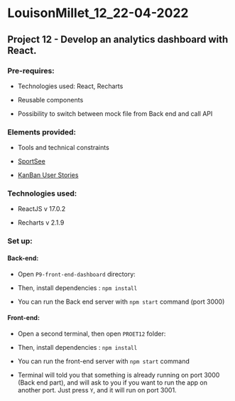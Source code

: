 # LouisonMillet_12_22-04-2022

## Project 12 - Develop an analytics dashboard with React.

### Pre-requires:

- Technologies used: React, Recharts

- Reusable components
 
- Possibility to switch between mock file from Back end and call API

### Elements provided:

 - Tools and technical constraints

 - [SportSee](https://www.figma.com/file/BMomGVZqLZb811mDMShpLu/UI-design-Sportify-FR?node-id=0%3A1)

 - [KanBan User Stories](https://www.notion.so/openclassrooms/Copy-of-Dev4U-projet-Learn-Home-6686aa4b5f44417881a4884c9af5669e)

### Technologies used:

- ReactJS v 17.0.2

- Recharts v 2.1.9

### Set up:
#### Back-end:

- Open `P9-front-end-dashboard` directory:

- Then, install dependencies : `npm install`

- You can run the Back end server with `npm start` command (port 3000)

#### Front-end:

- Open a second terminal, then open `PROET12` folder:

- Then, install dependencies : `npm install`

- You can run the front-end server with `npm start` command 

- Terminal will told you that something is already running on port 3000 (Back end part),
and will ask to you if you want to run the app on another port. Just press `Y`, and it will run on port 3001.

